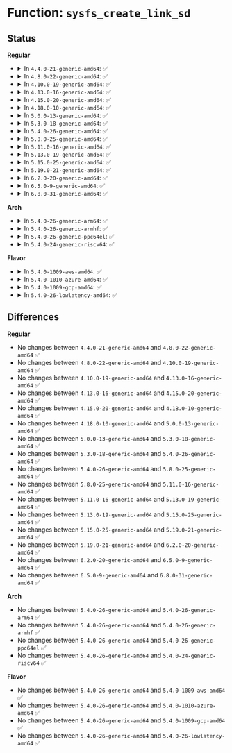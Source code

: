 # Function: <code>sysfs_create_link_sd</code>

## Status
<b>Regular</b>
<ul>
<li>
<details>
<summary>In <code>4.4.0-21-generic-amd64</code>: ✅</summary>

```c
int sysfs_create_link_sd(struct kernfs_node * kn, struct kobject * target, const char * name)
```

```json
{
  "name": "sysfs_create_link_sd",
  "collision_type": "Unique Global",
  "inline_type": "No",
  "funcs": [
    {
      "addr": 18446744071581520032,
      "name": "sysfs_create_link_sd",
      "external": true,
      "loc": "fs/sysfs/symlink.c:61",
      "file": "fs/sysfs/symlink.c",
      "inline": "seen, unknown",
      "caller_inline": [],
      "caller_func": [
        "fs/sysfs/group.c:sysfs_add_link_to_group"
      ]
    }
  ],
  "symbols": [
    {
      "addr": 18446744071581520032,
      "name": "sysfs_create_link_sd",
      "section": ".text",
      "bind": "STB_GLOBAL",
      "size": 25
    }
  ]
}
```
</details>
</li>
<li>
<details>
<summary>In <code>4.8.0-22-generic-amd64</code>: ✅</summary>

```c
int sysfs_create_link_sd(struct kernfs_node * kn, struct kobject * target, const char * name)
```

```json
{
  "name": "sysfs_create_link_sd",
  "collision_type": "Unique Global",
  "inline_type": "No",
  "funcs": [
    {
      "addr": 18446744071581706016,
      "name": "sysfs_create_link_sd",
      "external": true,
      "loc": "fs/sysfs/symlink.c:61",
      "file": "fs/sysfs/symlink.c",
      "inline": "seen, unknown",
      "caller_inline": [],
      "caller_func": [
        "fs/sysfs/group.c:sysfs_add_link_to_group"
      ]
    }
  ],
  "symbols": [
    {
      "addr": 18446744071581706016,
      "name": "sysfs_create_link_sd",
      "section": ".text",
      "bind": "STB_GLOBAL",
      "size": 25
    }
  ]
}
```
</details>
</li>
<li>
<details>
<summary>In <code>4.10.0-19-generic-amd64</code>: ✅</summary>

```c
int sysfs_create_link_sd(struct kernfs_node * kn, struct kobject * target, const char * name)
```

```json
{
  "name": "sysfs_create_link_sd",
  "collision_type": "Unique Global",
  "inline_type": "No",
  "funcs": [
    {
      "addr": 18446744071581793872,
      "name": "sysfs_create_link_sd",
      "external": true,
      "loc": "fs/sysfs/symlink.c:61",
      "file": "fs/sysfs/symlink.c",
      "inline": "seen, unknown",
      "caller_inline": [],
      "caller_func": [
        "fs/sysfs/group.c:sysfs_add_link_to_group"
      ]
    }
  ],
  "symbols": [
    {
      "addr": 18446744071581793872,
      "name": "sysfs_create_link_sd",
      "section": ".text",
      "bind": "STB_GLOBAL",
      "size": 25
    }
  ]
}
```
</details>
</li>
<li>
<details>
<summary>In <code>4.13.0-16-generic-amd64</code>: ✅</summary>

```c
int sysfs_create_link_sd(struct kernfs_node * kn, struct kobject * target, const char * name)
```

```json
{
  "name": "sysfs_create_link_sd",
  "collision_type": "Unique Global",
  "inline_type": "No",
  "funcs": [
    {
      "addr": 18446744071581848880,
      "name": "sysfs_create_link_sd",
      "external": true,
      "loc": "fs/sysfs/symlink.c:61",
      "file": "fs/sysfs/symlink.c",
      "inline": "seen, unknown",
      "caller_inline": [],
      "caller_func": [
        "fs/sysfs/group.c:sysfs_add_link_to_group"
      ]
    }
  ],
  "symbols": [
    {
      "addr": 18446744071581848880,
      "name": "sysfs_create_link_sd",
      "section": ".text",
      "bind": "STB_GLOBAL",
      "size": 25
    }
  ]
}
```
</details>
</li>
<li>
<details>
<summary>In <code>4.15.0-20-generic-amd64</code>: ✅</summary>

```c
int sysfs_create_link_sd(struct kernfs_node * kn, struct kobject * target, const char * name)
```

```json
{
  "name": "sysfs_create_link_sd",
  "collision_type": "Unique Global",
  "inline_type": "No",
  "funcs": [
    {
      "addr": 18446744071581998752,
      "name": "sysfs_create_link_sd",
      "external": true,
      "loc": "fs/sysfs/symlink.c:61",
      "file": "fs/sysfs/symlink.c",
      "inline": "seen, unknown",
      "caller_inline": [],
      "caller_func": [
        "fs/sysfs/group.c:sysfs_add_link_to_group"
      ]
    }
  ],
  "symbols": [
    {
      "addr": 18446744071581998752,
      "name": "sysfs_create_link_sd",
      "section": ".text",
      "bind": "STB_GLOBAL",
      "size": 25
    }
  ]
}
```
</details>
</li>
<li>
<details>
<summary>In <code>4.18.0-10-generic-amd64</code>: ✅</summary>

```c
int sysfs_create_link_sd(struct kernfs_node * kn, struct kobject * target, const char * name)
```

```json
{
  "name": "sysfs_create_link_sd",
  "collision_type": "Unique Global",
  "inline_type": "No",
  "funcs": [
    {
      "addr": 18446744071582186832,
      "name": "sysfs_create_link_sd",
      "external": true,
      "loc": "fs/sysfs/symlink.c:60",
      "file": "fs/sysfs/symlink.c",
      "inline": "seen, unknown",
      "caller_inline": [],
      "caller_func": [
        "fs/sysfs/group.c:sysfs_add_link_to_group"
      ]
    }
  ],
  "symbols": [
    {
      "addr": 18446744071582186832,
      "name": "sysfs_create_link_sd",
      "section": ".text",
      "bind": "STB_GLOBAL",
      "size": 25
    }
  ]
}
```
</details>
</li>
<li>
<details>
<summary>In <code>5.0.0-13-generic-amd64</code>: ✅</summary>

```c
int sysfs_create_link_sd(struct kernfs_node * kn, struct kobject * target, const char * name)
```

```json
{
  "name": "sysfs_create_link_sd",
  "collision_type": "Unique Global",
  "inline_type": "No",
  "funcs": [
    {
      "addr": 18446744071582281968,
      "name": "sysfs_create_link_sd",
      "external": true,
      "loc": "fs/sysfs/symlink.c:61",
      "file": "fs/sysfs/symlink.c",
      "inline": "seen, unknown",
      "caller_inline": [],
      "caller_func": [
        "fs/sysfs/group.c:sysfs_add_link_to_group"
      ]
    }
  ],
  "symbols": [
    {
      "addr": 18446744071582281968,
      "name": "sysfs_create_link_sd",
      "section": ".text",
      "bind": "STB_GLOBAL",
      "size": 25
    }
  ]
}
```
</details>
</li>
<li>
<details>
<summary>In <code>5.3.0-18-generic-amd64</code>: ✅</summary>

```c
int sysfs_create_link_sd(struct kernfs_node * kn, struct kobject * target, const char * name)
```

```json
{
  "name": "sysfs_create_link_sd",
  "collision_type": "Unique Global",
  "inline_type": "No",
  "funcs": [
    {
      "addr": 18446744071582446640,
      "name": "sysfs_create_link_sd",
      "external": true,
      "loc": "fs/sysfs/symlink.c:61",
      "file": "fs/sysfs/symlink.c",
      "inline": "seen, unknown",
      "caller_inline": [],
      "caller_func": [
        "fs/sysfs/group.c:sysfs_add_link_to_group"
      ]
    }
  ],
  "symbols": [
    {
      "addr": 18446744071582446640,
      "name": "sysfs_create_link_sd",
      "section": ".text",
      "bind": "STB_GLOBAL",
      "size": 25
    }
  ]
}
```
</details>
</li>
<li>
<details>
<summary>In <code>5.4.0-26-generic-amd64</code>: ✅</summary>

```c
int sysfs_create_link_sd(struct kernfs_node * kn, struct kobject * target, const char * name)
```

```json
{
  "name": "sysfs_create_link_sd",
  "collision_type": "Unique Global",
  "inline_type": "No",
  "funcs": [
    {
      "addr": 18446744071582545840,
      "name": "sysfs_create_link_sd",
      "external": true,
      "loc": "fs/sysfs/symlink.c:61",
      "file": "fs/sysfs/symlink.c",
      "inline": "seen, unknown",
      "caller_inline": [],
      "caller_func": [
        "fs/sysfs/group.c:sysfs_add_link_to_group"
      ]
    }
  ],
  "symbols": [
    {
      "addr": 18446744071582545840,
      "name": "sysfs_create_link_sd",
      "section": ".text",
      "bind": "STB_GLOBAL",
      "size": 25
    }
  ]
}
```
</details>
</li>
<li>
<details>
<summary>In <code>5.8.0-25-generic-amd64</code>: ✅</summary>

```c
int sysfs_create_link_sd(struct kernfs_node * kn, struct kobject * target, const char * name)
```

```json
{
  "name": "sysfs_create_link_sd",
  "collision_type": "Unique Global",
  "inline_type": "No",
  "funcs": [
    {
      "addr": 18446744071582852208,
      "name": "sysfs_create_link_sd",
      "external": true,
      "loc": "fs/sysfs/symlink.c:61",
      "file": "fs/sysfs/symlink.c",
      "inline": "seen, unknown",
      "caller_inline": [],
      "caller_func": [
        "fs/sysfs/group.c:sysfs_add_link_to_group"
      ]
    }
  ],
  "symbols": [
    {
      "addr": 18446744071582852208,
      "name": "sysfs_create_link_sd",
      "section": ".text",
      "bind": "STB_GLOBAL",
      "size": 21
    }
  ]
}
```
</details>
</li>
<li>
<details>
<summary>In <code>5.11.0-16-generic-amd64</code>: ✅</summary>

```c
int sysfs_create_link_sd(struct kernfs_node * kn, struct kobject * target, const char * name)
```

```json
{
  "name": "sysfs_create_link_sd",
  "collision_type": "Unique Global",
  "inline_type": "No",
  "funcs": [
    {
      "addr": 18446744071582925200,
      "name": "sysfs_create_link_sd",
      "external": true,
      "loc": "fs/sysfs/symlink.c:61",
      "file": "fs/sysfs/symlink.c",
      "inline": "seen, unknown",
      "caller_inline": [],
      "caller_func": [
        "fs/sysfs/group.c:sysfs_add_link_to_group"
      ]
    }
  ],
  "symbols": [
    {
      "addr": 18446744071582925200,
      "name": "sysfs_create_link_sd",
      "section": ".text",
      "bind": "STB_GLOBAL",
      "size": 21
    }
  ]
}
```
</details>
</li>
<li>
<details>
<summary>In <code>5.13.0-19-generic-amd64</code>: ✅</summary>

```c
int sysfs_create_link_sd(struct kernfs_node * kn, struct kobject * target, const char * name)
```

```json
{
  "name": "sysfs_create_link_sd",
  "collision_type": "Unique Global",
  "inline_type": "No",
  "funcs": [
    {
      "addr": 18446744071582952848,
      "name": "sysfs_create_link_sd",
      "external": true,
      "loc": "fs/sysfs/symlink.c:61",
      "file": "fs/sysfs/symlink.c",
      "inline": "seen, unknown",
      "caller_inline": [],
      "caller_func": [
        "fs/sysfs/group.c:sysfs_add_link_to_group"
      ]
    }
  ],
  "symbols": [
    {
      "addr": 18446744071582952848,
      "name": "sysfs_create_link_sd",
      "section": ".text",
      "bind": "STB_GLOBAL",
      "size": 21
    }
  ]
}
```
</details>
</li>
<li>
<details>
<summary>In <code>5.15.0-25-generic-amd64</code>: ✅</summary>

```c
int sysfs_create_link_sd(struct kernfs_node * kn, struct kobject * target, const char * name)
```

```json
{
  "name": "sysfs_create_link_sd",
  "collision_type": "Unique Global",
  "inline_type": "No",
  "funcs": [
    {
      "addr": 18446744071583288080,
      "name": "sysfs_create_link_sd",
      "external": true,
      "loc": "fs/sysfs/symlink.c:61",
      "file": "fs/sysfs/symlink.c",
      "inline": "seen, unknown",
      "caller_inline": [],
      "caller_func": [
        "fs/sysfs/group.c:sysfs_add_link_to_group"
      ]
    }
  ],
  "symbols": [
    {
      "addr": 18446744071583288080,
      "name": "sysfs_create_link_sd",
      "section": ".text",
      "bind": "STB_GLOBAL",
      "size": 21
    }
  ]
}
```
</details>
</li>
<li>
<details>
<summary>In <code>5.19.0-21-generic-amd64</code>: ✅</summary>

```c
int sysfs_create_link_sd(struct kernfs_node * kn, struct kobject * target, const char * name)
```

```json
{
  "name": "sysfs_create_link_sd",
  "collision_type": "Unique Global",
  "inline_type": "No",
  "funcs": [
    {
      "addr": 18446744071583793824,
      "name": "sysfs_create_link_sd",
      "external": true,
      "loc": "fs/sysfs/symlink.c:61",
      "file": "fs/sysfs/symlink.c",
      "inline": "seen, unknown",
      "caller_inline": [],
      "caller_func": [
        "fs/sysfs/group.c:sysfs_add_link_to_group"
      ]
    }
  ],
  "symbols": [
    {
      "addr": 18446744071583793824,
      "name": "sysfs_create_link_sd",
      "section": ".text",
      "bind": "STB_GLOBAL",
      "size": 33
    }
  ]
}
```
</details>
</li>
<li>
<details>
<summary>In <code>6.2.0-20-generic-amd64</code>: ✅</summary>

```c
int sysfs_create_link_sd(struct kernfs_node * kn, struct kobject * target, const char * name)
```

```json
{
  "name": "sysfs_create_link_sd",
  "collision_type": "Unique Global",
  "inline_type": "No",
  "funcs": [
    {
      "addr": 18446744071584413792,
      "name": "sysfs_create_link_sd",
      "external": true,
      "loc": "fs/sysfs/symlink.c:61",
      "file": "fs/sysfs/symlink.c",
      "inline": "seen, unknown",
      "caller_inline": [],
      "caller_func": [
        "fs/sysfs/group.c:sysfs_add_link_to_group"
      ]
    }
  ],
  "symbols": [
    {
      "addr": 18446744071584413792,
      "name": "sysfs_create_link_sd",
      "section": ".text",
      "bind": "STB_GLOBAL",
      "size": 33
    }
  ]
}
```
</details>
</li>
<li>
<details>
<summary>In <code>6.5.0-9-generic-amd64</code>: ✅</summary>

```c
int sysfs_create_link_sd(struct kernfs_node * kn, struct kobject * target, const char * name)
```

```json
{
  "name": "sysfs_create_link_sd",
  "collision_type": "Unique Global",
  "inline_type": "No",
  "funcs": [
    {
      "addr": 18446744071584642352,
      "name": "sysfs_create_link_sd",
      "external": true,
      "loc": "fs/sysfs/symlink.c:61",
      "file": "fs/sysfs/symlink.c",
      "inline": "seen, unknown",
      "caller_inline": [],
      "caller_func": [
        "fs/sysfs/group.c:sysfs_add_link_to_group"
      ]
    }
  ],
  "symbols": [
    {
      "addr": 18446744071584642352,
      "name": "sysfs_create_link_sd",
      "section": ".text",
      "bind": "STB_GLOBAL",
      "size": 33
    }
  ]
}
```
</details>
</li>
<li>
<details>
<summary>In <code>6.8.0-31-generic-amd64</code>: ✅</summary>

```c
int sysfs_create_link_sd(struct kernfs_node * kn, struct kobject * target, const char * name)
```

```json
{
  "name": "sysfs_create_link_sd",
  "collision_type": "Unique Global",
  "inline_type": "No",
  "funcs": [
    {
      "addr": 18446744071584874688,
      "name": "sysfs_create_link_sd",
      "external": true,
      "loc": "fs/sysfs/symlink.c:61",
      "file": "fs/sysfs/symlink.c",
      "inline": "seen, unknown",
      "caller_inline": [],
      "caller_func": [
        "fs/sysfs/group.c:sysfs_add_link_to_group"
      ]
    }
  ],
  "symbols": [
    {
      "addr": 18446744071584874688,
      "name": "sysfs_create_link_sd",
      "section": ".text",
      "bind": "STB_GLOBAL",
      "size": 33
    }
  ]
}
```
</details>
</li>
</ul>
<b>Arch</b>
<ul>
<li>
<details>
<summary>In <code>5.4.0-26-generic-arm64</code>: ✅</summary>

```c
int sysfs_create_link_sd(struct kernfs_node * kn, struct kobject * target, const char * name)
```

```json
{
  "name": "sysfs_create_link_sd",
  "collision_type": "Unique Global",
  "inline_type": "No",
  "funcs": [
    {
      "addr": 18446603336494184368,
      "name": "sysfs_create_link_sd",
      "external": true,
      "loc": "fs/sysfs/symlink.c:61",
      "file": "fs/sysfs/symlink.c",
      "inline": "seen, unknown",
      "caller_inline": [],
      "caller_func": [
        "fs/sysfs/group.c:sysfs_add_link_to_group"
      ]
    }
  ],
  "symbols": [
    {
      "addr": 18446603336494184368,
      "name": "sysfs_create_link_sd",
      "section": ".text",
      "bind": "STB_GLOBAL",
      "size": 72
    }
  ]
}
```
</details>
</li>
<li>
<details>
<summary>In <code>5.4.0-26-generic-armhf</code>: ✅</summary>

```c
int sysfs_create_link_sd(struct kernfs_node * kn, struct kobject * target, const char * name)
```

```json
{
  "name": "sysfs_create_link_sd",
  "collision_type": "Unique Global",
  "inline_type": "No",
  "funcs": [
    {
      "addr": 3227620908,
      "name": "sysfs_create_link_sd",
      "external": true,
      "loc": "fs/sysfs/symlink.c:61",
      "file": "fs/sysfs/symlink.c",
      "inline": "seen, unknown",
      "caller_inline": [],
      "caller_func": [
        "fs/sysfs/group.c:sysfs_add_link_to_group"
      ]
    }
  ],
  "symbols": [
    {
      "addr": 3227620908,
      "name": "sysfs_create_link_sd",
      "section": ".text",
      "bind": "STB_GLOBAL",
      "size": 32
    }
  ]
}
```
</details>
</li>
<li>
<details>
<summary>In <code>5.4.0-26-generic-ppc64el</code>: ✅</summary>

```c
int sysfs_create_link_sd(struct kernfs_node * kn, struct kobject * target, const char * name)
```

```json
{
  "name": "sysfs_create_link_sd",
  "collision_type": "Unique Global",
  "inline_type": "No",
  "funcs": [
    {
      "addr": 13835058055287872624,
      "name": "sysfs_create_link_sd",
      "external": true,
      "loc": "fs/sysfs/symlink.c:61",
      "file": "fs/sysfs/symlink.c",
      "inline": "seen, unknown",
      "caller_inline": [],
      "caller_func": [
        "fs/sysfs/group.c:sysfs_add_link_to_group"
      ]
    }
  ],
  "symbols": [
    {
      "addr": 13835058055287872624,
      "name": "sysfs_create_link_sd",
      "section": ".text",
      "bind": "STB_GLOBAL",
      "size": 28
    }
  ]
}
```
</details>
</li>
<li>
<details>
<summary>In <code>5.4.0-24-generic-riscv64</code>: ✅</summary>

```c
int sysfs_create_link_sd(struct kernfs_node * kn, struct kobject * target, const char * name)
```

```json
{
  "name": "sysfs_create_link_sd",
  "collision_type": "Unique Global",
  "inline_type": "No",
  "funcs": [
    {
      "addr": 18446743936273648540,
      "name": "sysfs_create_link_sd",
      "external": true,
      "loc": "fs/sysfs/symlink.c:61",
      "file": "fs/sysfs/symlink.c",
      "inline": "seen, unknown",
      "caller_inline": [],
      "caller_func": [
        "fs/sysfs/group.c:sysfs_add_link_to_group"
      ]
    }
  ],
  "symbols": [
    {
      "addr": 18446743936273648540,
      "name": "sysfs_create_link_sd",
      "section": ".text",
      "bind": "STB_GLOBAL",
      "size": 62
    }
  ]
}
```
</details>
</li>
</ul>
<b>Flavor</b>
<ul>
<li>
<details>
<summary>In <code>5.4.0-1009-aws-amd64</code>: ✅</summary>

```c
int sysfs_create_link_sd(struct kernfs_node * kn, struct kobject * target, const char * name)
```

```json
{
  "name": "sysfs_create_link_sd",
  "collision_type": "Unique Global",
  "inline_type": "No",
  "funcs": [
    {
      "addr": 18446744071582514576,
      "name": "sysfs_create_link_sd",
      "external": true,
      "loc": "fs/sysfs/symlink.c:61",
      "file": "fs/sysfs/symlink.c",
      "inline": "seen, unknown",
      "caller_inline": [],
      "caller_func": [
        "fs/sysfs/group.c:sysfs_add_link_to_group"
      ]
    }
  ],
  "symbols": [
    {
      "addr": 18446744071582514576,
      "name": "sysfs_create_link_sd",
      "section": ".text",
      "bind": "STB_GLOBAL",
      "size": 25
    }
  ]
}
```
</details>
</li>
<li>
<details>
<summary>In <code>5.4.0-1010-azure-amd64</code>: ✅</summary>

```c
int sysfs_create_link_sd(struct kernfs_node * kn, struct kobject * target, const char * name)
```

```json
{
  "name": "sysfs_create_link_sd",
  "collision_type": "Unique Global",
  "inline_type": "No",
  "funcs": [
    {
      "addr": 18446744071582451744,
      "name": "sysfs_create_link_sd",
      "external": true,
      "loc": "fs/sysfs/symlink.c:61",
      "file": "fs/sysfs/symlink.c",
      "inline": "seen, unknown",
      "caller_inline": [],
      "caller_func": [
        "fs/sysfs/group.c:sysfs_add_link_to_group"
      ]
    }
  ],
  "symbols": [
    {
      "addr": 18446744071582451744,
      "name": "sysfs_create_link_sd",
      "section": ".text",
      "bind": "STB_GLOBAL",
      "size": 25
    }
  ]
}
```
</details>
</li>
<li>
<details>
<summary>In <code>5.4.0-1009-gcp-amd64</code>: ✅</summary>

```c
int sysfs_create_link_sd(struct kernfs_node * kn, struct kobject * target, const char * name)
```

```json
{
  "name": "sysfs_create_link_sd",
  "collision_type": "Unique Global",
  "inline_type": "No",
  "funcs": [
    {
      "addr": 18446744071582505056,
      "name": "sysfs_create_link_sd",
      "external": true,
      "loc": "fs/sysfs/symlink.c:61",
      "file": "fs/sysfs/symlink.c",
      "inline": "seen, unknown",
      "caller_inline": [],
      "caller_func": [
        "fs/sysfs/group.c:sysfs_add_link_to_group"
      ]
    }
  ],
  "symbols": [
    {
      "addr": 18446744071582505056,
      "name": "sysfs_create_link_sd",
      "section": ".text",
      "bind": "STB_GLOBAL",
      "size": 25
    }
  ]
}
```
</details>
</li>
<li>
<details>
<summary>In <code>5.4.0-26-lowlatency-amd64</code>: ✅</summary>

```c
int sysfs_create_link_sd(struct kernfs_node * kn, struct kobject * target, const char * name)
```

```json
{
  "name": "sysfs_create_link_sd",
  "collision_type": "Unique Global",
  "inline_type": "No",
  "funcs": [
    {
      "addr": 18446744071582585680,
      "name": "sysfs_create_link_sd",
      "external": true,
      "loc": "fs/sysfs/symlink.c:61",
      "file": "fs/sysfs/symlink.c",
      "inline": "seen, unknown",
      "caller_inline": [],
      "caller_func": [
        "fs/sysfs/group.c:sysfs_add_link_to_group"
      ]
    }
  ],
  "symbols": [
    {
      "addr": 18446744071582585680,
      "name": "sysfs_create_link_sd",
      "section": ".text",
      "bind": "STB_GLOBAL",
      "size": 25
    }
  ]
}
```
</details>
</li>
</ul>

## Differences
<b>Regular</b>
<ul>
<li>
No changes between <code>4.4.0-21-generic-amd64</code> and <code>4.8.0-22-generic-amd64</code> ✅
</li>
<li>
No changes between <code>4.8.0-22-generic-amd64</code> and <code>4.10.0-19-generic-amd64</code> ✅
</li>
<li>
No changes between <code>4.10.0-19-generic-amd64</code> and <code>4.13.0-16-generic-amd64</code> ✅
</li>
<li>
No changes between <code>4.13.0-16-generic-amd64</code> and <code>4.15.0-20-generic-amd64</code> ✅
</li>
<li>
No changes between <code>4.15.0-20-generic-amd64</code> and <code>4.18.0-10-generic-amd64</code> ✅
</li>
<li>
No changes between <code>4.18.0-10-generic-amd64</code> and <code>5.0.0-13-generic-amd64</code> ✅
</li>
<li>
No changes between <code>5.0.0-13-generic-amd64</code> and <code>5.3.0-18-generic-amd64</code> ✅
</li>
<li>
No changes between <code>5.3.0-18-generic-amd64</code> and <code>5.4.0-26-generic-amd64</code> ✅
</li>
<li>
No changes between <code>5.4.0-26-generic-amd64</code> and <code>5.8.0-25-generic-amd64</code> ✅
</li>
<li>
No changes between <code>5.8.0-25-generic-amd64</code> and <code>5.11.0-16-generic-amd64</code> ✅
</li>
<li>
No changes between <code>5.11.0-16-generic-amd64</code> and <code>5.13.0-19-generic-amd64</code> ✅
</li>
<li>
No changes between <code>5.13.0-19-generic-amd64</code> and <code>5.15.0-25-generic-amd64</code> ✅
</li>
<li>
No changes between <code>5.15.0-25-generic-amd64</code> and <code>5.19.0-21-generic-amd64</code> ✅
</li>
<li>
No changes between <code>5.19.0-21-generic-amd64</code> and <code>6.2.0-20-generic-amd64</code> ✅
</li>
<li>
No changes between <code>6.2.0-20-generic-amd64</code> and <code>6.5.0-9-generic-amd64</code> ✅
</li>
<li>
No changes between <code>6.5.0-9-generic-amd64</code> and <code>6.8.0-31-generic-amd64</code> ✅
</li>
</ul>
<b>Arch</b>
<ul>
<li>
No changes between <code>5.4.0-26-generic-amd64</code> and <code>5.4.0-26-generic-arm64</code> ✅
</li>
<li>
No changes between <code>5.4.0-26-generic-amd64</code> and <code>5.4.0-26-generic-armhf</code> ✅
</li>
<li>
No changes between <code>5.4.0-26-generic-amd64</code> and <code>5.4.0-26-generic-ppc64el</code> ✅
</li>
<li>
No changes between <code>5.4.0-26-generic-amd64</code> and <code>5.4.0-24-generic-riscv64</code> ✅
</li>
</ul>
<b>Flavor</b>
<ul>
<li>
No changes between <code>5.4.0-26-generic-amd64</code> and <code>5.4.0-1009-aws-amd64</code> ✅
</li>
<li>
No changes between <code>5.4.0-26-generic-amd64</code> and <code>5.4.0-1010-azure-amd64</code> ✅
</li>
<li>
No changes between <code>5.4.0-26-generic-amd64</code> and <code>5.4.0-1009-gcp-amd64</code> ✅
</li>
<li>
No changes between <code>5.4.0-26-generic-amd64</code> and <code>5.4.0-26-lowlatency-amd64</code> ✅
</li>
</ul>
